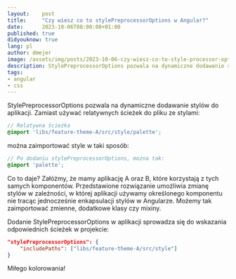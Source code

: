 ```yaml
---
layout:    post
title:     "Czy wiesz co to stylePreprocessorOptions w Angular?"
date:      2023-10-06T08:00:00+01:00
published: true
didyouknow: true
lang: pl
author: dmejer
image: /assets/img/posts/2023-10-06-czy-wiesz-co-to-style-processor-options-w-angular/css.webp
description: StylePreprocessorOptions pozwala na dynamiczne dodawanie stylów do aplikacji. Pokazujemy kawałek kodu, który to umożliwia.
tags:
- angular
- css
---
```

StylePreprocessorOptions pozwala na dynamiczne dodawanie stylów do aplikacji. Zamiast używać relatywnych ścieżek do pliku ze stylami:
```scss
// Relatywna ścieżka
@import 'libs/feature-theme-A/src/style/palette';
```
można zaimportować style w taki sposób:
```scss
// Po dodaniu stylePreprocessorOptions, można tak:
@import 'palette';
```

Co to daje? Załóżmy, że mamy aplikację A oraz B, które korzystają z tych samych komponentów. Przedstawione rozwiązanie umożliwia zmianę stylów w zależności, w której aplikacji używamy określonego komponentu nie tracąc jednocześnie enkapsulacji stylów w Angularze. Możemy tak zaimportować zmienne, dodatkowe klasy czy mixiny.

Dodanie StylePreprocessorOptions w aplikacji sprowadza się do wskazania odpowiednich ścieżek w projekcie:
```json
"stylePreprocessorOptions": {
    "includePaths": ["libs/feature-theme-A/src/style"]
}
```

Miłego kolorowania!